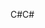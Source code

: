 <span data-ttu-id="e8a19-101">C#</span><span class="sxs-lookup"><span data-stu-id="e8a19-101">C#</span></span>